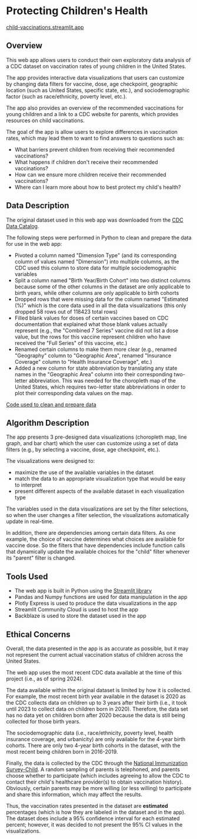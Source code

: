 # Protecting Children's Health

[child-vaccinations.streamlit.app](https://child-vaccinations.streamlit.app/)

## Overview

This web app allows users to conduct their own exploratory data analysis of a CDC dataset on vaccination rates of young children in the United States.

The app provides interactive data visualizations that users can customize by changing data filters for vaccine, dose, age checkpoint, geographic location (such as United States, specific state, etc.), and sociodemographic factor (such as race/ethnicity, poverty level, etc.).

The app also provides an overview of the recommended vaccinations for young children and a link to a CDC website for parents, which provides resources on child vaccinations.

The goal of the app is allow users to explore differences in vaccination rates, which may lead them to want to find answers to questions such as:

- What barriers prevent children from receiving their recommended vaccinations?
- What happens if children don't receive their recommended vaccinations?
- How can we ensure more children receive their recommended vaccinations?
- Where can I learn more about how to best protect my child's health?

## Data Description

The original dataset used in this web app was downloaded from the [CDC Data Catalog](https://data.cdc.gov/Child-Vaccinations/Vaccination-Coverage-among-Young-Children-0-35-Mon/fhky-rtsk/about_data). 

The following steps were performed in Python to clean and prepare the data for use in the web app:

- Pivoted a column named "Dimension Type" (and its corresponding column of values named "Dimension") into multiple columns, as the CDC used this column to store data for multiple sociodemographic variables
- Split a column named "Birth Year/Birth Cohort" into two distinct columns because some of the other columns in the dataset are only applicable to birth years, while other columns are only applicable to birth cohorts
- Dropped rows that were missing data for the column named "Estimated (%)" which is the core data used in all the data visualizations (this only dropped 58 rows out of 118423 total rows)
- Filled blank values for doses of certain vaccines based on CDC documentation that explained what those blank values actually represent (e.g., the "Combined 7 Series" vaccine did not list a dose value, but the rows for this vaccine represent children who have received the "Full Series" of this vaccine, etc.)
- Renamed certain columns to make them more clear (e.g., renamed "Geography" column to "Geographic Area", renamed "Insurance Coverage" column to "Health Insurance Coverage", etc.)
- Added a new column for state abbreviation by translating any state names in the "Geographic Area" column into their corresponding two-letter abbreviation. This was needed for the choropleth map of the United States, which requires two-letter state abbreviations in order to plot their corresponding data values on the map.

[Code used to clean and prepare data](https://github.com/mfrontz/i501-labs/blob/main/vacc_data/data_cleaned.ipynb)

## Algorithm Description

The app presents 3 pre-designed data visualizations (choropleth map, line graph, and bar chart) which the user can customize using a set of data filters (e.g., by selecting a vaccine, dose, age checkpoint, etc.).

The visualizations were designed to:

- maximize the use of the available variables in the dataset
- match the data to an appropriate visualization type that would be easy to interpret
- present different aspects of the available dataset in each visualization type

The variables used in the data visualizations are set by the filter selections, so when the user changes a filter selection, the visualizations automatically update in real-time.

In addition, there are dependencies among certain data filters. As one example, the choice of vaccine determines what choices are available for vaccine dose. So the filters that have dependencies include function calls that dynamically update the available choices for the "child" filter whenever its "parent" filter is changed.

## Tools Used

- The web app is built in Python using the [Streamlit library](https://docs.streamlit.io/get-started)
- Pandas and Numpy functions are used for data manipulation in the app
- Plotly Express is used to produce the data visualizations in the app
- Streamlit Community Cloud is used to host the app
- Backblaze is used to store the dataset used in the app

## Ethical Concerns

Overall, the data presented in the app is as accurate as possible, but it may not represent the current actual vaccination status of children across the United States.

The web app uses the most recent CDC data available at the time of this project (i.e., as of spring 2024).

The data available within the original dataset is limited by how it is collected. For example, the most recent birth year available in the dataset is 2020 as the CDC collects data on children up to 3 years after their birth (i.e., it took until 2023 to collect data on children born in 2020). Therefore, the data set has no data yet on children born after 2020 because the data is still being collected for those birth years.

The sociodemographic data (i.e., race/ethnicity, poverty level, health insurance coverage, and urbanicity) are only available for the 4-year birth cohorts. There are only two 4-year birth cohorts in the dataset, with the most recent being children born in 2016-2019.

Finally, the data is collected by the CDC through the [National Immunization Survey-Child](https://www.cdc.gov/vaccines/imz-managers/nis/about.html#nis-child). A random sampling of parents is telephoned, and parents choose whether to participate (which includes agreeing to allow the CDC to contact their child's healthcare provider(s) to obtain vaccination history). Obviously, certain parents may be more willing (or less willing) to participate and share this information, which may affect the results.

Thus, the vaccination rates presented in the dataset are **estimated** percentages (which is how they are labeled in the dataset and in the app). The dataset does include a 95% confidence interval for each estimated percent; however, it was decided to not present the 95% CI values in the visualizations.